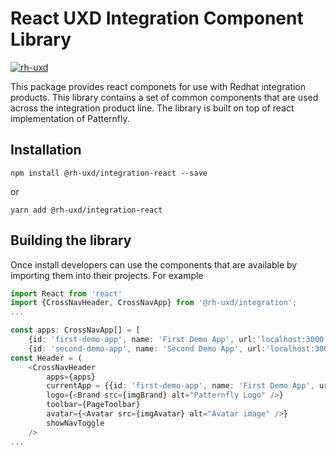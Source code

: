 # React UXD Integration Component Library #

[![rh-uxd](https://circleci.com/gh/rh-uxd/integration.svg?style=shield)](https://app.circleci.com/github/rh-uxd/integration/pipelines)

This package provides react componets for use with Redhat integration products.  This library contains a set of common components that are used across the integration product line.  The library is built on top of react implementation of Patternfly.


## Installation

`npm install @rh-uxd/integration-react --save`

or 

`yarn add @rh-uxd/integration-react`


## Building the library

Once install developers can use the components that are available by importing them into their projects.  For example

```ts
import React from 'react'
import {CrossNavHeader, CrossNavApp} from '@rh-uxd/integration';
...

const apps: CrossNavApp[] = [
    {id: 'first-demo-app', name: 'First Demo App', url:'localhost:3000', isHttp: true},
    {id: 'second-demo-app', name: 'Second Demo App', url:'localhost:3001', isHttp: true}];        
const Header = (
    <CrossNavHeader
        apps={apps}
        currentApp = {{id: 'first-demo-app', name: 'First Demo App', url:'localhost:3000', isHttp: true}}
        logo={<Brand src={imgBrand} alt="Patternfly Logo" />}
        toolbar={PageToolbar}
        avatar={<Avatar src={imgAvatar} alt="Avatar image" />}
        showNavToggle
    />
...

```

